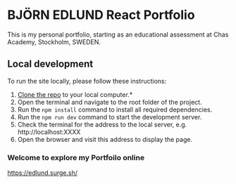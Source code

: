 # BJÖRN EDLUND React Portfolio

This is my personal portfolio, starting as an educational assessment at Chas Academy, Stockholm, SWEDEN.

## Local development

To run the site locally, please follow these instructions:

1. [Clone the repo](https://docs.github.com/en/repositories/creating-and-managing-repositories/cloning-a-repository) to your local computer.\*
2. Open the terminal and navigate to the root folder of the project.
3. Run the `npm install` command to install all required dependencies.
4. Run the `npm run dev` command to start the development server.
5. Check the terminal for the address to the local server, e.g. http://localhost:XXXX
6. Open the browser and visit this address to display the page.

### Welcome to explore my Portfoilo online

https://edlund.surge.sh/
